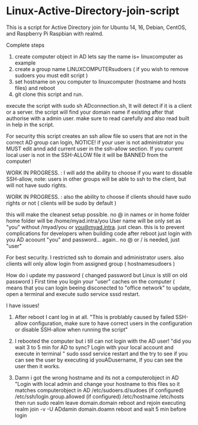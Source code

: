# Linux-Active-Directory-join-script
This is a script for Active Directory join for Ubuntu 14, 16, Debian, CentOS, and Raspberry Pi Raspbian with realmd.

Complete steps


1. create computer object in AD lets say the name is= linuxcomputer as example
2. create a group name LINUXCOMPUTERsudoers ( if you wish to remove sudoers you must edit script )
3. set hostname on you computer to linuxcomputer (hostname and hosts files) and reboot
4. git clone this script and run.

execute the script with sudo sh ADconnection.sh, It will detect if it is a client or a server.
the script will find your domain name if existing
after that authorise with a admin user.
make sure to read carefully and also read built in help in the script.

For security this script creates an ssh allow file so users that are not in the correct AD group can login,
NOTICE! if your user is not administrator you MUST edit annd add current user in the ssh-allow section.
If you current local user is not in the SSH-ALLOW file it will be BANNED from the computer!

WORK IN PROGRESS. : I will add the ability to choose if you want to dissable SSH-allow,
note: users in other groups will be able to ssh to the client, but will not have sudo rights.

WORK IN PROGRESS. :
also the ability to choose if clients should have sudo rights or not ( clients will be sudo by default )

this will make the cleanest setup possible. no @ in names or in home folder
home folder will be /home/myad.intra/you
User name will be only set as "you" without /myad/you or you@myad.intra. just clean. this is to prevent complications for developers when building code
after reboot just login with you AD acoount "you" and password... again.. no @ or / is needed, just "user"

For best security. I restricted ssh to domain and administrator users.
also clients will only allow login from assigned group ( hostnamesudoers )

How do i update my password ( changed password but Linux is still on old password ) 
First time you login your "user" caches on the computer ( means that you can login beeing disconected to "office network"
to update, open a terminal and execute sudo service sssd restart.

I have issues!

1. After reboot I cant log in at all.  "This is problably caused by failed SSH-allow configuration, make sure to have correct users in the configuration or disable SSH-allow when running the script" 

2. I rebooted the computer but i till can not login with the AD user!   "did you wait 3 to 5 min for AD to sync? 
Login with your local account and execute in terminal " sudo sssd service restart   and the try to see if you can see the user by executing id youADusername, if you can see the user then it works.

3. Damn i got the wrong hostname and its not a computerobject in AD   "Login with local admin and change your hostname to this files so it matches computerobject in AD /etc/sudoers.d/sudoes (if configured)    /etc/ssh/login.group.allowed (if configured)   /etc/hostname  /etc/hosts
then run sudo realm leave domain.domain reboot and rejoin executing realm join -v -U ADdamin domain.doamn
reboot and wait 5 min before login


